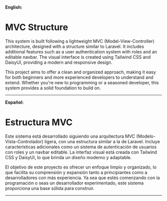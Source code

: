 
**English:**

# MVC Structure
This system is built following a lightweight MVC (Model-View-Controller) architecture, designed with a structure similar to Laravel. It includes additional features such as a user authentication system with roles and an editable navbar. The visual interface is created using Tailwind CSS and DaisyUI, providing a modern and responsive design.

This project aims to offer a clean and organized approach, making it easy for both beginners and more experienced developers to understand and extend. Whether you're new to programming or a seasoned developer, this system provides a solid foundation to build on.

---

**Español:**

# Estructura MVC
Este sistema está desarrollado siguiendo una arquitectura MVC (Modelo-Vista-Controlador) ligera, con una estructura similar a la de Laravel. Incluye características adicionales como un sistema de autenticación de usuarios con roles y un navbar editable. La interfaz visual está creada con Tailwind CSS y DaisyUI, lo que brinda un diseño moderno y adaptable.

El objetivo de este proyecto es ofrecer un enfoque limpio y organizado, lo que facilita su comprensión y expansión tanto a principiantes como a desarrolladores con más experiencia. Ya sea que estés comenzando con la programación o seas un desarrollador experimentado, este sistema proporciona una base sólida para construir.

---
